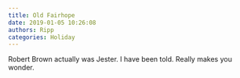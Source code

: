 ```yaml
---
title: Old Fairhope
date: 2019-01-05 10:26:08
authors: Ripp
categories: Holiday
---
```


 Robert Brown actually was Jester.
I have been told.
Really makes you wonder.